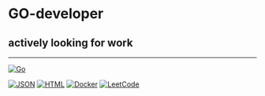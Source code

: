 # GO-developer

## actively looking for work

______________________________

[![Go](https://img.shields.io/badge/Go-%2300ADD8.svg?&logo=go&logoColor=white)](#https://shchelkovo.hh.ru/resume/10fd1804ff0f88a6390039ed1f616774787245)

[![JSON](https://img.shields.io/badge/JSON-000?logo=json&logoColor=fff)](#)
[![HTML](https://img.shields.io/badge/HTML-%23E34F26.svg?logo=html5&logoColor=white)](#)
[![Docker](https://img.shields.io/badge/Docker-2496ED?logo=docker&logoColor=fff)](#)
[![LeetCode](https://img.shields.io/badge/LeetCode-000000?logo=LeetCode&logoColor=#d16c06)](#)

